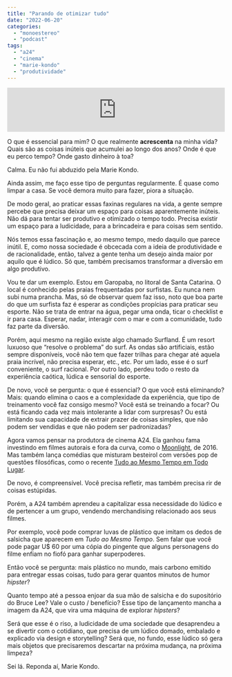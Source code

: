 ```yaml
---
title: "Parando de otimizar tudo"
date: "2022-06-20"
categories: 
  - "monoestereo"
  - "podcast"
tags: 
  - "a24"
  - "cinema"
  - "marie-kondo"
  - "produtividade"
---
```


<iframe src="https://anchor.fm/monoestereo/embed/episodes/Parando-de-otimizar-tudo-e1k6sag" height="102px" width="100%" frameborder="0" scrolling="no"></iframe>

O que é essencial para mim? O que realmente **acrescenta** na minha vida? Quais são as coisas inúteis que acumulei ao longo dos anos? Onde é que eu perco tempo? Onde gasto dinheiro à toa?

Calma. Eu não fui abduzido pela Marie Kondo.

Ainda assim, me faço esse tipo de perguntas regularmente. É quase como limpar a casa. Se você demora muito para fazer, piora a situação.

De modo geral, ao praticar essas faxinas regulares na vida, a gente sempre percebe que precisa deixar um espaço para coisas aparentemente inúteis. Não dá para tentar ser produtivo e otimizado o tempo todo. Precisa existir um espaço para a ludicidade, para a brincadeira e para coisas sem sentido.

Nós temos essa fascinação e, ao mesmo tempo, medo daquilo que parece inútil. E, como nossa sociedade é obcecada com a ideia de produtividade e de racionalidade, então, talvez a gente tenha um desejo ainda maior por aquilo que é lúdico. Só que, também precisamos transformar a diversão em algo produtivo.

Vou te dar um exemplo. Estou em Garopaba, no litoral de Santa Catarina. O local é conhecido pelas praias frequentadas por surfistas. Eu nunca nem subi numa prancha. Mas, só de observar quem faz isso, noto que boa parte do que um surfista faz é esperar as condições propícias para praticar seu esporte. Não se trata de entrar na água, pegar uma onda, ticar o checklist e ir para casa. Esperar, nadar, interagir com o mar e com a comunidade, tudo faz parte da diversão.

Porém, aqui mesmo na região existe algo chamado Surfland. É um resort luxuoso que “resolve o problema” do surf. As ondas são artificiais, estão sempre disponíveis, você não tem que fazer trilhas para chegar até aquela praia incrível, não precisa esperar, etc., etc. Por um lado, esse é o surf conveniente, o surf racional. Por outro lado, perdeu todo o resto da experiência caótica, lúdica e sensorial do esporte.

De novo, você se pergunta: o que é essencial? O que você está eliminando? Mais: quando elimina o caos e a complexidade da experiência, que tipo de treinamento você faz consigo mesmo? Você está se treinando a focar? Ou está ficando cada vez mais intolerante a lidar com surpresas? Ou está limitando sua capacidade de extrair prazer de coisas simples, que não podem ser vendidas e que não podem ser padronizadas?

Agora vamos pensar na produtora de cinema A24. Ela ganhou fama investindo em filmes autorais e fora da curva, como o [Moonlight](https://a24films.com/films/moonlight), de 2016. Mas também lança comédias que misturam besteirol com versões pop de questões filosóficas, como o recente [Tudo ao Mesmo Tempo em Todo Lugar](https://eduf.me/comentando-tudo-em-todo-o-lugar-ao-mesmo-tempo/).

De novo, é compreensível. Você precisa refletir, mas também precisa rir de coisas estúpidas.

Porém, a A24 também aprendeu a capitalizar essa necessidade do lúdico e de pertencer a um grupo, vendendo merchandising relacionado aos seus filmes.

Por exemplo, você pode comprar luvas de plástico que imitam os dedos de salsicha que aparecem em _Tudo ao Mesmo Tempo_. Sem falar que você pode pagar U$ 60 por uma cópia do pingente que alguns personagens do filme enfiam no fiofó para ganhar superpoderes.

Então você se pergunta: mais plástico no mundo, mais carbono emitido para entregar essas coisas, tudo para gerar quantos minutos de humor _hipster_?

Quanto tempo até a pessoa enjoar da sua mão de salsicha e do supositório do Bruce Lee? Vale o custo / benefício? Esse tipo de lançamento mancha a imagem da A24, que vira uma máquina de explorar _hipsters_?

Será que esse é o riso, a ludicidade de uma sociedade que desaprendeu a se divertir com o cotidiano, que precisa de um lúdico domado, embalado e explicado via design e storytelling? Será que, no fundo, esse lúdico só gera mais objetos que precisaremos descartar na próxima mudança, na próxima limpeza?

Sei lá. Reponda aí, Marie Kondo.
